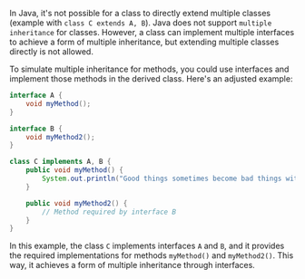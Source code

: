 In Java, it's not possible for a class to directly extend multiple classes (example with `class C extends A, B`). Java does not support <code>multiple inheritance</code> for classes. However, a class can implement multiple interfaces to achieve a form of multiple inheritance, but extending multiple classes directly is not allowed.

To simulate multiple inheritance for methods, you could use interfaces and implement those methods in the derived class. Here's an adjusted example:

```java
interface A {
    void myMethod();
}

interface B {
    void myMethod2();
}

class C implements A, B {
    public void myMethod() {
        System.out.println("Good things sometimes become bad things with bad timings");
    }

    public void myMethod2() {
        // Method required by interface B
    }
}
```

In this example, the class `C` implements interfaces `A` and `B`, and it provides the required implementations for methods `myMethod()` and `myMethod2()`. This way, it achieves a form of multiple inheritance through interfaces.
